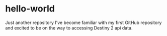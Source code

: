 # hello-world
Just another repository
I've become familiar with my first GitHub repository and excited to be on the way to accessing Destiny 2 api data.
